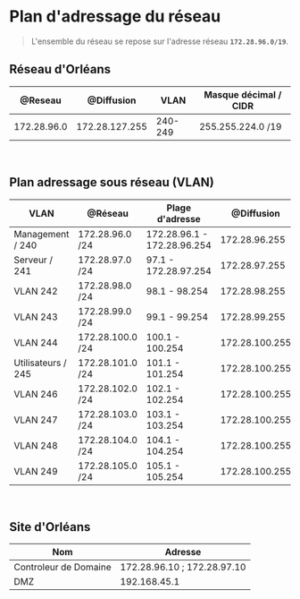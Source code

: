 # Plan d'adressage du réseau 

>L'ensemble du réseau se repose sur l'adresse réseau **`172.28.96.0/19`**.

## Réseau d'Orléans

| @Reseau | @Diffusion | VLAN| Masque décimal  / CIDR |
|---------|------------|-----|------------------------|
|  172.28.96.0  |  172.28.127.255   | 240-249| 255.255.224.0 /19 |

</br>

## Plan adressage sous réseau (VLAN)

| VLAN | @Réseau | Plage d'adresse | @Diffusion|
|-----------|---------|-----------------|-----------|
|Management / 240|172.28.96.0 /24| 172.28.96.1 - 172.28.96.254 | 172.28.96.255|
|  Serveur / 241 | 172.28.97.0 /24| 97.1 - 172.28.97.254 |172.28.97.255|
|  VLAN 242 |  172.28.98.0 /24 | 98.1 - 98.254 |172.28.98.255|
|  VLAN 243 |  172.28.99.0 /24 | 99.1 - 99.254 | 172.28.99.255 |
|  VLAN 244 | 172.28.100.0 /24 | 100.1 - 100.254 | 172.28.100.255 |
|  Utilisateurs / 245 | 172.28.101.0 /24 | 101.1 - 101.254 | 172.28.100.255 |
|  VLAN 246 | 172.28.102.0 /24 | 102.1 - 102.254 | 172.28.100.255 |
|  VLAN 247 | 172.28.103.0 /24 | 103.1 - 103.254 | 172.28.100.255 |
|  VLAN 248| 172.28.104.0 /24 | 104.1 - 104.254 | 172.28.100.255 |
|  VLAN 249 | 172.28.105.0 /24 | 105.1 - 105.254 | 172.28.100.255 |

</br>

## Site d'Orléans
| Nom | Adresse | 
|-----------|---------|
|Controleur de Domaine|172.28.96.10 ; 172.28.97.10|
|DMZ|192.168.45.1|

